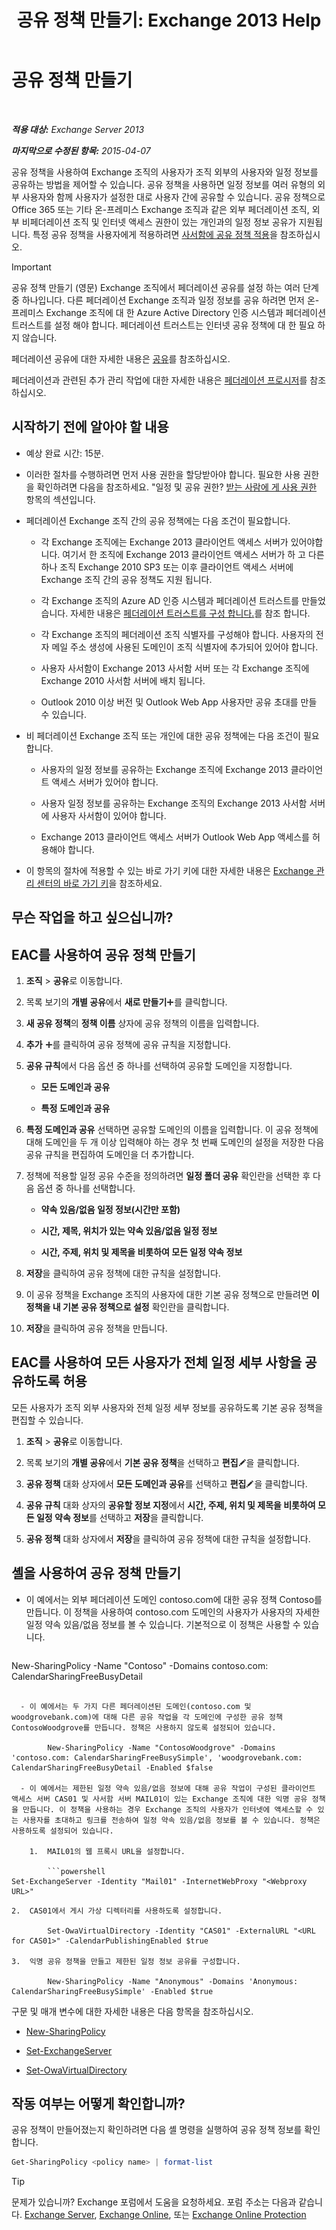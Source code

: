 ﻿---
title: '공유 정책 만들기: Exchange 2013 Help'
TOCTitle: 공유 정책 만들기
ms:assetid: cae8cab0-6265-448b-8add-5202cdb20678
ms:mtpsurl: https://technet.microsoft.com/ko-kr/library/JJ657494(v=EXCHG.150)
ms:contentKeyID: 50484156
ms.date: 05/22/2018
mtps_version: v=EXCHG.150
ms.translationtype: MT
---

# 공유 정책 만들기

 

_**적용 대상:** Exchange Server 2013_

_**마지막으로 수정된 항목:** 2015-04-07_

공유 정책을 사용하여 Exchange 조직의 사용자가 조직 외부의 사용자와 일정 정보를 공유하는 방법을 제어할 수 있습니다. 공유 정책을 사용하면 일정 정보를 여러 유형의 외부 사용자와 함께 사용자가 설정한 대로 사용자 간에 공유할 수 있습니다. 공유 정책으로 Office 365 또는 기타 온-프레미스 Exchange 조직과 같은 외부 페더레이션 조직, 외부 비페더레이션 조직 및 인터넷 액세스 권한이 있는 개인과의 일정 정보 공유가 지원됩니다. 특정 공유 정책을 사용자에게 적용하려면 [사서함에 공유 정책 적용](apply-a-sharing-policy-to-mailboxes-exchange-2013-help.md)을 참조하십시오.


> [!IMPORTANT]
> 공유 정책 만들기 (영문) Exchange 조직에서 페더레이션 공유를 설정 하는 여러 단계 중 하나입니다. 다른 페더레이션 Exchange 조직과 일정 정보를 공유 하려면 먼저 온-프레미스 Exchange 조직에 대 한 Azure Active Directory 인증 시스템과 페더레이션 트러스트를 설정 해야 합니다. 페더레이션 트러스트는 인터넷 공유 정책에 대 한 필요 하지 않습니다.



페더레이션 공유에 대한 자세한 내용은 [공유](sharing-exchange-2013-help.md)를 참조하십시오.

페더레이션과 관련된 추가 관리 작업에 대한 자세한 내용은 [페더레이션 프로시저](federation-procedures-exchange-2013-help.md)를 참조하십시오.

## 시작하기 전에 알아야 할 내용

  - 예상 완료 시간: 15분.

  - 이러한 절차를 수행하려면 먼저 사용 권한을 할당받아야 합니다. 필요한 사용 권한을 확인하려면 다음을 참조하세요. "일정 및 공유 권한? [받는 사람에 게 사용 권한](recipients-permissions-exchange-2013-help.md) 항목의 섹션입니다.

  - 페더레이션 Exchange 조직 간의 공유 정책에는 다음 조건이 필요합니다.
    
      - 각 Exchange 조직에는 Exchange 2013 클라이언트 액세스 서버가 있어야합니다. 여기서 한 조직에 Exchange 2013 클라이언트 액세스 서버가 하 고 다른 하나 조직 Exchange 2010 SP3 또는 이후 클라이언트 액세스 서버에 Exchange 조직 간의 공유 정책도 지원 됩니다.
    
      - 각 Exchange 조직의 Azure AD 인증 시스템과 페더레이션 트러스트를 만들었습니다. 자세한 내용은 [페더레이션 트러스트를 구성 합니다.](configure-a-federation-trust-exchange-2013-help.md)를 참조 합니다.
    
      - 각 Exchange 조직의 페더레이션 조직 식별자를 구성해야 합니다. 사용자의 전자 메일 주소 생성에 사용된 도메인이 조직 식별자에 추가되어 있어야 합니다.
    
      - 사용자 사서함이 Exchange 2013 사서함 서버 또는 각 Exchange 조직에 Exchange 2010 사서함 서버에 배치 됩니다.
    
      - Outlook 2010 이상 버전 및 Outlook Web App 사용자만 공유 초대를 만들 수 있습니다.

  - 비 페더레이션 Exchange 조직 또는 개인에 대한 공유 정책에는 다음 조건이 필요합니다.
    
      - 사용자의 일정 정보를 공유하는 Exchange 조직에 Exchange 2013 클라이언트 액세스 서버가 있어야 합니다.
    
      - 사용자 일정 정보를 공유하는 Exchange 조직의 Exchange 2013 사서함 서버에 사용자 사서함이 있어야 합니다.
    
      - Exchange 2013 클라이언트 액세스 서버가 Outlook Web App 액세스를 허용해야 합니다.

  - 이 항목의 절차에 적용할 수 있는 바로 가기 키에 대한 자세한 내용은 [Exchange 관리 센터의 바로 가기 키](keyboard-shortcuts-in-the-exchange-admin-center-exchange-online-protection-help.md)을 참조하세요.

## 무슨 작업을 하고 싶으십니까?

## EAC를 사용하여 공유 정책 만들기

1.  **조직** \> **공유**로 이동합니다.

2.  목록 보기의 **개별 공유**에서 **새로 만들기**![아이콘 추가](images/JJ218640.c1e75329-d6d7-4073-a27d-498590bbb558(EXCHG.150).gif "아이콘 추가")를 클릭합니다.

3.  **새 공유 정책**의 **정책 이름** 상자에 공유 정책의 이름을 입력합니다.

4.  **추가** ![아이콘 추가](images/JJ218640.c1e75329-d6d7-4073-a27d-498590bbb558(EXCHG.150).gif "아이콘 추가")를 클릭하여 공유 정책에 공유 규칙을 지정합니다.

5.  **공유 규칙**에서 다음 옵션 중 하나를 선택하여 공유할 도메인을 지정합니다.
    
      - **모든 도메인과 공유**
    
      - **특정 도메인과 공유**

6.  **특정 도메인과 공유** 선택하면 공유할 도메인의 이름을 입력합니다. 이 공유 정책에 대해 도메인을 두 개 이상 입력해야 하는 경우 첫 번째 도메인의 설정을 저장한 다음 공유 규칙을 편집하여 도메인을 더 추가합니다.

7.  정책에 적용할 일정 공유 수준을 정의하려면 **일정 폴더 공유** 확인란을 선택한 후 다음 옵션 중 하나를 선택합니다.
    
      - **약속 있음/없음 일정 정보(시간만 포함)**
    
      - **시간, 제목, 위치가 있는 약속 있음/없음 일정 정보**
    
      - **시간, 주제, 위치 및 제목을 비롯하여 모든 일정 약속 정보**

8.  **저장**을 클릭하여 공유 정책에 대한 규칙을 설정합니다.

9.  이 공유 정책을 Exchange 조직의 사용자에 대한 기본 공유 정책으로 만들려면 **이 정책을 내 기본 공유 정책으로 설정** 확인란을 클릭합니다.

10. **저장**을 클릭하여 공유 정책을 만듭니다.

## EAC를 사용하여 모든 사용자가 전체 일정 세부 사항을 공유하도록 허용

모든 사용자가 조직 외부 사용자와 전체 일정 세부 정보를 공유하도록 기본 공유 정책을 편집할 수 있습니다.

1.  **조직** \> **공유**로 이동합니다.

2.  목록 보기의 **개별 공유**에서 **기본 공유 정책**을 선택하고 **편집**![편집 아이콘](images/JJ218640.6f53ccb2-1f13-4c02-bea0-30690e6ea71d(EXCHG.150).gif "편집 아이콘")을 클릭합니다.

3.  **공유 정책** 대화 상자에서 **모든 도메인과 공유**를 선택하고 **편집**![편집 아이콘](images/JJ218640.6f53ccb2-1f13-4c02-bea0-30690e6ea71d(EXCHG.150).gif "편집 아이콘")을 클릭합니다.

4.  **공유 규칙** 대화 상자의 **공유할 정보 지정**에서 **시간, 주제, 위치 및 제목을 비롯하여 모든 일정 약속 정보**를 선택하고 **저장**을 클릭합니다.

5.  **공유 정책** 대화 상자에서 **저장**을 클릭하여 공유 정책에 대한 규칙을 설정합니다.

## 셸을 사용하여 공유 정책 만들기

  - 이 예에서는 외부 페더레이션 도메인 contoso.com에 대한 공유 정책 Contoso를 만듭니다. 이 정책을 사용하여 contoso.com 도메인의 사용자가 사용자의 자세한 일정 약속 있음/없음 정보를 볼 수 있습니다. 기본적으로 이 정책은 사용할 수 있습니다.
    
    ```powershell
New-SharingPolicy -Name "Contoso" -Domains contoso.com: CalendarSharingFreeBusyDetail
```

  - 이 예에서는 두 가지 다른 페더레이션된 도메인(contoso.com 및 woodgrovebank.com)에 대해 다른 공유 작업을 각 도메인에 구성한 공유 정책 ContosoWoodgrove를 만듭니다. 정책은 사용하지 않도록 설정되어 있습니다.
    
        New-SharingPolicy -Name "ContosoWoodgrove" -Domains 'contoso.com: CalendarSharingFreeBusySimple', 'woodgrovebank.com: CalendarSharingFreeBusyDetail -Enabled $false

  - 이 예에서는 제한된 일정 약속 있음/없음 정보에 대해 공유 작업이 구성된 클라이언트 액세스 서버 CAS01 및 사서함 서버 MAIL01이 있는 Exchange 조직에 대한 익명 공유 정책을 만듭니다. 이 정책을 사용하는 경우 Exchange 조직의 사용자가 인터넷에 액세스할 수 있는 사용자를 초대하고 링크를 전송하여 일정 약속 있음/없음 정보를 볼 수 있습니다. 정책은 사용하도록 설정되어 있습니다.
    
    1.  MAIL01의 웹 프록시 URL을 설정합니다.
        
        ```powershell
Set-ExchangeServer -Identity "Mail01" -InternetWebProxy "<Webproxy URL>"
```
    
    2.  CAS01에서 게시 가상 디렉터리를 사용하도록 설정합니다.
        
            Set-OwaVirtualDirectory -Identity "CAS01" -ExternalURL "<URL for CAS01>" -CalendarPublishingEnabled $true
    
    3.  익명 공유 정책을 만들고 제한된 일정 정보 공유를 구성합니다.
        
            New-SharingPolicy -Name "Anonymous" -Domains 'Anonymous: CalendarSharingFreeBusySimple' -Enabled $true

구문 및 매개 변수에 대한 자세한 내용은 다음 항목을 참조하십시오.

  - [New-SharingPolicy](https://technet.microsoft.com/ko-kr/library/dd298186\(v=exchg.150\))

  - [Set-ExchangeServer](https://technet.microsoft.com/ko-kr/library/bb123716\(v=exchg.150\))

  - [Set-OwaVirtualDirectory](https://technet.microsoft.com/ko-kr/library/bb123515\(v=exchg.150\))

## 작동 여부는 어떻게 확인합니까?

공유 정책이 만들어졌는지 확인하려면 다음 셸 명령을 실행하여 공유 정책 정보를 확인합니다.

```powershell
Get-SharingPolicy <policy name> | format-list
```


> [!TIP]
> 문제가 있습니까? Exchange 포럼에서 도움을 요청하세요. 포럼 주소는 다음과 같습니다. <A href="https://go.microsoft.com/fwlink/p/?linkid=60612">Exchange Server</A>, <A href="https://go.microsoft.com/fwlink/p/?linkid=267542">Exchange Online</A>, 또는 <A href="https://go.microsoft.com/fwlink/p/?linkid=285351">Exchange Online Protection</A>


